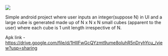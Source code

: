 ![](Cubes.gif)

Simple android project where user inputs an integer(suppose N) in UI and a large cube is generated made up of N x N x N small cubes (apparent to the user) where each cube is 1 unit length irrespective of N.

Apk link - https://drive.google.com/file/d/1HIIFwGcQYzmt9ume8oluhR5nDryhYcu_/view?usp=sharing
